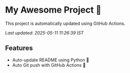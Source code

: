 # My Awesome Project 🚀

This project is automatically updated using GitHub Actions.

_Last updated: 2025-05-11 11:26:39 IST_

## Features
- Auto-update README using Python 🐍
- Auto Git push with GitHub Actions 🤖
